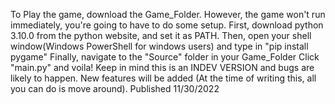 To Play the game, download the Game_Folder.
However, the game won't run immediately, you're going to have to do some setup.
First, download python 3.10.0 from the python website, and set it as PATH.
Then, open your shell window(Windows PowerShell for windows users) and type in "pip install pygame"
Finally, navigate to the "Source" folder in your Game_Folder
Click "main.py" and voila!  Keep in mind this is an INDEV VERSION and bugs are likely to happen.  New features will be added
(At the time of writing this, all you can do is move around).
Published 11/30/2022

